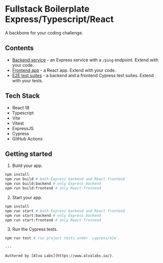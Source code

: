  # Fullstack Boilerplate Express/Typescript/React

A backbone for your coding challenge.

## Contents

- [Backend service](app-express) - an Express service with a `/ping` endpoint. Extend with your code.
- [Frontend app](app-react) - a React app. Extend with your code.
- [E2E test suites](cypress/e2e) - a backend and a frontend Cypress test suites. Extend with your tests.

## Tech Stack

- React 18
- Typescript
- Vite
- Vitest
- ExpressJS
- Cypress
- GitHub Actions

## Getting started

1. Build your app.

```bash
npm install
npm run build # both Express backend and React frontend
npm run build:backend # only Express backend
npm run build:frontend # only React frontend
```

2. Start your app.

```bash
npm install
npm run start # both Express backend and React frontend
npm run start:backend # only Express backend
npm run start:frontend # only React frontend
```

3. Run the Cypress tests.

```bash
npm run test # run project tests under `cypress/e2e`

---

Authored by [Alva Labs](https://www.alvalabs.io/).
